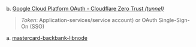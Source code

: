 b. [Google Cloud Platform OAuth - Cloudflare Zero Trust *(tunnel)*](https://developers.cloudflare.com/cloudflare-one/identity/idp-integration/google/)

> *Token*: Application-services/service account) or OAuth Single-Sign-On (SSO)

a. [mastercard-backbank-libnode](https://github.com/NickCarducci/mastercard-backbank-libnode)
